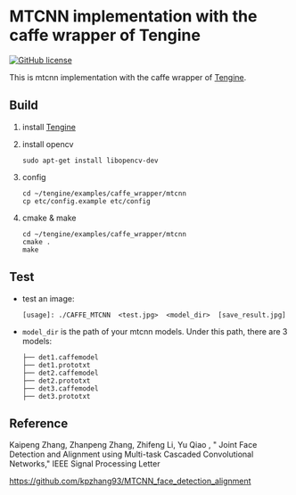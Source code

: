 # MTCNN implementation with the caffe wrapper of Tengine

[![GitHub license](http://OAID.github.io/pics/apache_2.0.svg)](./LICENSE)

This is mtcnn implementation with the caffe wrapper of [Tengine](https://github.com/OAID/Tengine).

## Build
1. install [Tengine](https://github.com/OAID/Tengine)
2. install opencv
    ```
    sudo apt-get install libopencv-dev
    ```
3. config
    ```
    cd ~/tengine/examples/caffe_wrapper/mtcnn
    cp etc/config.example etc/config
    ```

4. cmake & make
    ```
    cd ~/tengine/examples/caffe_wrapper/mtcnn
    cmake .
    make
    ```

## Test
- test an image:

    ```
    [usage]: ./CAFFE_MTCNN  <test.jpg>  <model_dir>  [save_result.jpg]
    ```
- `model_dir` is the path of your mtcnn models. Under this path, there are 3 models:
    ```
    ├── det1.caffemodel
    ├── det1.prototxt
    ├── det2.caffemodel
    ├── det2.prototxt
    ├── det3.caffemodel
    ├── det3.prototxt
    ```

## Reference
Kaipeng Zhang, Zhanpeng Zhang, Zhifeng Li, Yu Qiao , " Joint Face Detection and Alignment using Multi-task Cascaded Convolutional Networks," IEEE Signal Processing Letter

https://github.com/kpzhang93/MTCNN_face_detection_alignment
